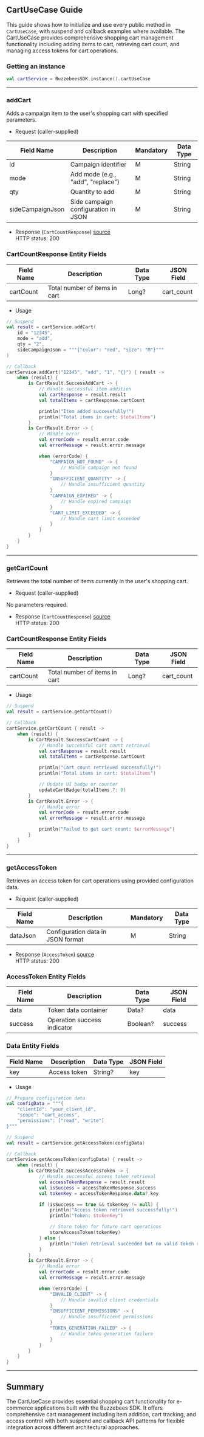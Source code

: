 ## CartUseCase Guide

This guide shows how to initialize and use every public method in `CartUseCase`, with suspend
and callback examples where available. The CartUseCase provides comprehensive shopping cart
management functionality including adding items to cart, retrieving cart count, and managing
access tokens for cart operations.

### Getting an instance

```kotlin
val cartService = BuzzebeesSDK.instance().cartUseCase
```

---

### addCart

Adds a campaign item to the user's shopping cart with specified parameters.

- Request (caller-supplied)

| Field Name       | Description                         | Mandatory | Data Type |
|------------------|-------------------------------------|-----------|-----------|
| id               | Campaign identifier                 | M         | String    |
| mode             | Add mode (e.g., "add", "replace")   | M         | String    |
| qty              | Quantity to add                     | M         | String    |
| sideCampaignJson | Side campaign configuration in JSON | M         | String    |

- Response (`CartCountResponse`) [source](../buzzebees_sdk/src/main/java/com/buzzebees/sdk/entity/cart/CartCountResponse.kt)  
  HTTP status: 200

### CartCountResponse Entity Fields

| Field Name | Description                   | Data Type | JSON Field |
|------------|-------------------------------|-----------|------------|
| cartCount  | Total number of items in cart | Long?     | cart_count |

- Usage

```kotlin
// Suspend
val result = cartService.addCart(
    id = "12345",
    mode = "add",
    qty = "2",
    sideCampaignJson = """{"color": "red", "size": "M"}"""
)

// Callback
cartService.addCart("12345", "add", "1", "{}") { result ->
    when (result) {
        is CartResult.SuccessAddCart -> {
            // Handle successful item addition
            val cartResponse = result.result
            val totalItems = cartResponse.cartCount

            println("Item added successfully!")
            println("Total items in cart: $totalItems")
        }
        is CartResult.Error -> {
            // Handle error
            val errorCode = result.error.code
            val errorMessage = result.error.message

            when (errorCode) {
                "CAMPAIGN_NOT_FOUND" -> {
                    // Handle campaign not found
                }
                "INSUFFICIENT_QUANTITY" -> {
                    // Handle insufficient quantity
                }
                "CAMPAIGN_EXPIRED" -> {
                    // Handle expired campaign
                }
                "CART_LIMIT_EXCEEDED" -> {
                    // Handle cart limit exceeded
                }
            }
        }
    }
}
```

---

### getCartCount

Retrieves the total number of items currently in the user's shopping cart.

- Request (caller-supplied)

No parameters required.

- Response (`CartCountResponse`) [source](../buzzebees_sdk/src/main/java/com/buzzebees/sdk/entity/cart/CartCountResponse.kt)  
  HTTP status: 200

### CartCountResponse Entity Fields

| Field Name | Description                   | Data Type | JSON Field |
|------------|-------------------------------|-----------|------------|
| cartCount  | Total number of items in cart | Long?     | cart_count |

- Usage

```kotlin
// Suspend
val result = cartService.getCartCount()

// Callback
cartService.getCartCount { result ->
    when (result) {
        is CartResult.SuccessCartCount -> {
            // Handle successful cart count retrieval
            val cartResponse = result.result
            val totalItems = cartResponse.cartCount

            println("Cart count retrieved successfully!")
            println("Total items in cart: $totalItems")

            // Update UI badge or counter
            updateCartBadge(totalItems ?: 0)
        }
        is CartResult.Error -> {
            // Handle error
            val errorCode = result.error.code
            val errorMessage = result.error.message

            println("Failed to get cart count: $errorMessage")
        }
    }
}
```

---

### getAccessToken

Retrieves an access token for cart operations using provided configuration data.

- Request (caller-supplied)

| Field Name | Description                       | Mandatory | Data Type |
|------------|-----------------------------------|-----------|-----------|
| dataJson   | Configuration data in JSON format | M         | String    |

- Response (`AccessToken`) [source](../buzzebees_sdk/src/main/java/com/buzzebees/sdk/entity/cart/AccessToken.kt)  
  HTTP status: 200

### AccessToken Entity Fields

| Field Name | Description                 | Data Type | JSON Field |
|------------|-----------------------------|-----------|------------|
| data       | Token data container        | Data?     | data       |
| success    | Operation success indicator | Boolean?  | success    |

### Data Entity Fields

| Field Name | Description  | Data Type | JSON Field |
|------------|--------------|-----------|------------|
| key        | Access token | String?   | key        |

- Usage

```kotlin
// Prepare configuration data
val configData = """{
    "clientId": "your_client_id",
    "scope": "cart_access",
    "permissions": ["read", "write"]
}"""

// Suspend
val result = cartService.getAccessToken(configData)

// Callback
cartService.getAccessToken(configData) { result ->
    when (result) {
        is CartResult.SuccessAccessToken -> {
            // Handle successful access token retrieval
            val accessTokenResponse = result.result
            val isSuccess = accessTokenResponse.success
            val tokenKey = accessTokenResponse.data?.key

            if (isSuccess == true && tokenKey != null) {
                println("Access token retrieved successfully!")
                println("Token: $tokenKey")

                // Store token for future cart operations
                storeAccessToken(tokenKey)
            } else {
                println("Token retrieval succeeded but no valid token returned")
            }
        }
        is CartResult.Error -> {
            // Handle error
            val errorCode = result.error.code
            val errorMessage = result.error.message

            when (errorCode) {
                "INVALID_CLIENT" -> {
                    // Handle invalid client credentials
                }
                "INSUFFICIENT_PERMISSIONS" -> {
                    // Handle insufficient permissions
                }
                "TOKEN_GENERATION_FAILED" -> {
                    // Handle token generation failure
                }
            }
        }
    }
}
```

---

## Summary

The CartUseCase provides essential shopping cart functionality for e-commerce applications built
with the Buzzebees SDK. It offers comprehensive cart management including item addition, cart
tracking, and access control with both suspend and callback API patterns for flexible integration
across different architectural approaches.